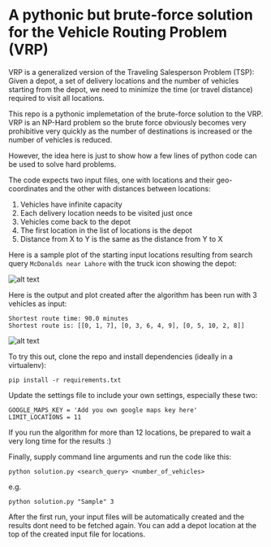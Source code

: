 # A pythonic but brute-force solution for the Vehicle Routing Problem (VRP)

VRP is a generalized version of the Traveling Salesperson Problem (TSP): Given a depot, a set of delivery locations and the number of vehicles starting from the depot, we need to minimize the time (or travel distance) required to visit all locations.

This repo is a pythonic implemetation of the brute-force solution to the VRP. VRP is an NP-Hard problem so the brute force obviously becomes very prohibitive very quickly as the number of destinations is increased or the number of vehicles is reduced. 

However, the idea here is just to show how a few lines of python code can be used to solve hard problems.

The code expects two input files, one with locations and their geo-coordinates and the other with distances between locations:

1. Vehicles have infinite capacity
2. Each delivery location needs to be visited just once
3. Vehicles come back to the depot
4. The first location in the list of locations is the depot
5. Distance from X to Y is the same as the distance from Y to X

Here is a sample plot of the starting input locations resulting from search query ```McDonalds near Lahore``` with the truck icon showing the depot:

![alt text](https://i.imgur.com/Idm68JF.jpg)

Here is the output and plot created after the algorithm has been run with 3 vehicles as input:
```
Shortest route time: 90.0 minutes
Shortest route is: [[0, 1, 7], [0, 3, 6, 4, 9], [0, 5, 10, 2, 8]]
```

![alt text](https://i.imgur.com/YYUcRBl.jpg)

To try this out, clone the repo and install dependencies (ideally in a virtualenv):

```pip install -r requirements.txt```

Update the settings file to include your own settings, especially these two:

```
GOOGLE_MAPS_KEY = 'Add you own google maps key here'
LIMIT_LOCATIONS = 11
```
If you run the algorithm for more than 12 locations, be prepared to wait a very long time for the results :)

Finally, supply  command line arguments and run the code like this:

```python solution.py <search_query> <number_of_vehicles>```

e.g.

```python solution.py "Sample" 3```

After the first run, your input files will be automatically created and the results dont need to be fetched again. You can add a depot location at the top of the created input file for locations.
